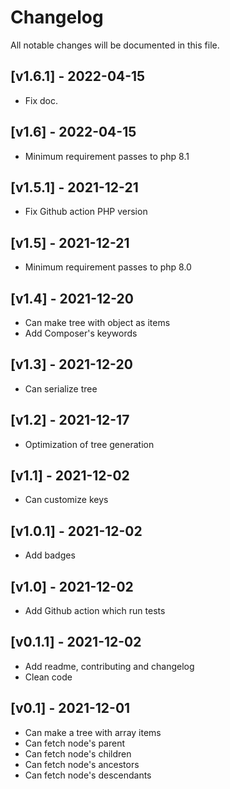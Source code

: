 # Changelog

All notable changes will be documented in this file.

## [v1.6.1] - 2022-04-15

+ Fix doc.

## [v1.6] - 2022-04-15

+ Minimum requirement passes to php 8.1

## [v1.5.1] - 2021-12-21

+ Fix Github action PHP version

## [v1.5] - 2021-12-21

+ Minimum requirement passes to php 8.0

## [v1.4] - 2021-12-20

+ Can make tree with object as items
+ Add Composer's keywords

## [v1.3] - 2021-12-20

+ Can serialize tree

## [v1.2] - 2021-12-17

+ Optimization of tree generation

## [v1.1] - 2021-12-02

+ Can customize keys

## [v1.0.1] - 2021-12-02

+ Add badges

## [v1.0] - 2021-12-02

+ Add Github action which run tests

## [v0.1.1] - 2021-12-02

+ Add readme, contributing and changelog
+ Clean code

## [v0.1] - 2021-12-01

+ Can make a tree with array items
+ Can fetch node's parent
+ Can fetch node's children
+ Can fetch node's ancestors
+ Can fetch node's descendants
